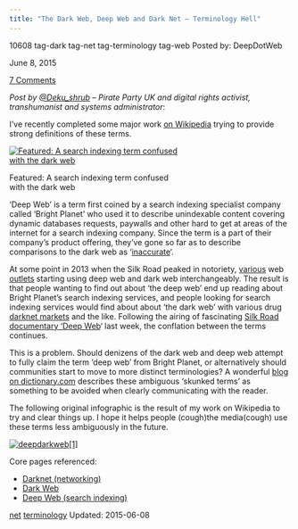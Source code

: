 ```yaml
---
title: "The Dark Web, Deep Web and Dark Net – Terminology Hell"
---
```


10608  tag-dark tag-net tag-terminology tag-web
Posted by: DeepDotWeb 

<span>June 8, 2015</span>
    
<span><a href="/2015/06/08/the-dark-web-deep-web-and-dark-net-terminology-hell/#comments">7 Comments</a></span>
</p>

<p><em>Post by <a href="https://twitter.com/Deku_shrub">@Deku_shrub</a> &#8211; Pirate Party UK and digital rights activist, transhumanist and systems administrator</em>:</p>
<p>I’ve recently completed some major work <a href="https://en.wikipedia.org/wiki/User:Deku-shrub">on Wikipedia</a> trying to provide strong definitions of these terms.</p>
<div id="attachment_10642" style="width: 310px" class="wp-caption alignright"><a href="/imgs/2015/06/deep-web-300x1971.jpg"><img class="size-full wp-image-10642" src="/imgs/2015/06/deep-web-300x1971.jpg" alt="Featured: A search indexing term confused with the dark web" width="300" height="197" /></a><p class="wp-caption-text">Featured: A search indexing term confused with the dark web</p></div>
<p>‘Deep Web’ is a term first coined by a search indexing specialist company called ‘Bright Planet’ who used it to describe unindexable content covering dynamic databases requests, paywalls and other hard to get at areas of the internet for a search indexing company. Since the term is a part of their company’s product offering, they’ve gone so far as to describe comparisons to the dark web as ‘<a href="http://www.brightplanet.com/2014/03/clearing-confusion-deep-web-vs-dark-web/">inaccurate</a>‘.</p>
<p>At some point in 2013 when the Silk Road peaked in notoriety, <a href="http://www.extremetech.com/extreme/168277-silk-road-how-to-be-a-deep-web-criminal-and-get-away-with-it">various</a> web <a href="http://securityaffairs.co/wordpress/5650/cyber-crime/what-is-the-deep-web-a-first-trip-into-the-abyss.html">outlets</a> starting using deep web and dark web interchangeably. The result is that people wanting to find out about ‘the deep web’ end up reading about Bright Planet’s search indexing services, and people looking for search indexing services would find about about ‘the dark web’ with various drug <a href="https://en.wikipedia.org/wiki/Darknet_market">darknet markets</a> and the like. Following the airing of fascinating <a href="https://en.wikipedia.org/wiki/Deep_Web_%28film%29">Silk Road documentary ‘Deep Web</a>‘ last week, the conflation between the terms continues.</p>
<p>This is a problem. Should denizens of the dark web and deep web attempt to fully claim the term ‘deep web’ from Bright Planet, or alternatively should communities start to move to more distinct terminologies? A wonderful <a href="http://blog.dictionary.com/dark-web/">blog on dictionary.com</a> describes these ambiguous ‘skunked terms’ as something to be avoided when clearly communicating with the reader.</p>
<p>The following original infographic is the result of my work on Wikipedia to try and clear things up. I hope it helps people (cough)the media(cough) use these terms less ambiguously in the future.</p>
<p><a href="/imgs/2015/06/deepdarkweb1.png"><img class="aligncenter size-full wp-image-10619" src="/imgs/2015/06/deepdarkweb1.png" alt="deepdarkweb[1]" width="985" height="675" srcset="/imgs/2015/06/deepdarkweb1.png 985w, /imgs/2015/06/deepdarkweb1-300x206.png 300w" sizes="(max-width: 985px) 100vw, 985px" /></a></p>
<p>Core pages referenced:</p>
<ul>
<li><a href="https://en.wikipedia.org/wiki/Darknet_%28networking%29">Darknet (networking)</a></li>
<li><a href="https://en.wikipedia.org/wiki/Dark_Web">Dark Web</a></li>
<li><a href="https://en.wikipedia.org/wiki/Deep_Web_%28search_indexing%29">Deep Web (search indexing)</a></li>
</ul>
</div>
 <a href="/tag/net/" rel="tag">net</a> <a href="/tag/terminology/" rel="tag">terminology</a> Updated: 2015-06-08

    

